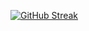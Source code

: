[![GitHub Streak](https://streak-stats.demolab.com/?user=jessicarosier)](https://git.io/streak-stats)
